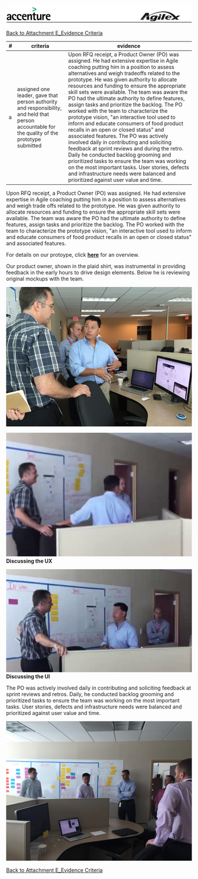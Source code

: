 ![alt tag](https://github.com/AccentureFed/18FRFQ-Response/raw/master/process-documentation/agile-process-photos/response-images/proposal-header.png)

[Back to Attachment E_Evidence Criteria](https://github.com/AccentureFed/18FRFQ-Response/blob/master/process-documentation/evidence/README.md)

|#|criteria|evidence|
|-------|---------------|------------------|
|a|assigned one leader, gave that person authority and responsibility, and held that person accountable for the quality of the prototype submitted| Upon RFQ receipt, a Product Owner (PO) was assigned. He had extensive expertise in Agile coaching putting him in a position to assess alternatives and weigh tradeoffs related to the prototype. He was given authority to allocate resources and funding to ensure the appropriate skill sets were available.   The team was aware the PO had the ultimate authority to define features, assign tasks and prioritize the backlog.  The PO worked with the team to characterize the prototype vision, "an interactive tool used to inform and educate consumers of food product recalls in an open or closed status" and associated features. The PO was actively involved daily in contributing and soliciting feedback at sprint reviews and during the retro. Daily he conducted backlog grooming and prioritized tasks to ensure the team was working on the most important tasks. User stories, defects and infrastructure needs were balanced and prioritized against user value and time. |

Upon RFQ receipt, a Product Owner (PO) was assigned. He had extensive expertise in Agile coaching putting him in a position to assess alternatives and weigh trade offs related to the prototype. He was given authority to allocate resources and funding to ensure the appropriate skill sets were available. The team was aware the PO had the ultimate authority to define features, assign tasks and prioritize the backlog. The PO worked with the team to characterize the prototype vision, "an interactive tool used to inform and educate consumers of food product recalls in an open or closed status" and associated features. 

For details on our protoype, click **<a href="https://github.com/AccentureFed/18FRFQ-Response/blob/master/process-documentation/user-centric-design/Prototypes/" target="_blank">here</a>** for an overview. 

Our product owner, shown in the plaid shirt, was instrumental in providing feedback in the early hours to drive design elements. Below he is reviewing original mockups with the team.

![alt tag](https://github.com/AccentureFed/18FRFQ-Response/blob/master/process-documentation/agile-process-photos/process-photos/prototype-discussion%20%28added%206.23%29.png)

<a href="https://vimeo.com/132240357" target="_blank">![ScreenShot](https://github.com/AccentureFed/18FRFQ-Response/blob/master/process-documentation/testing-screenshots/user-interaction-discussion.png?raw=true)</a>
<br>
**Discussing the UX**


<a href="https://vimeo.com/132240052" target="_blank">![ScreenShot](https://github.com/AccentureFed/18FRFQ-Response/blob/master/process-documentation/testing-screenshots/user-interface-discussion.png?raw=true) </a><br>
**Discussing the UI**


The PO was actively involved daily in contributing and soliciting feedback at sprint reviews and retros. Daily, he conducted backlog grooming and prioritized tasks to ensure the team was working on the most important tasks. User stories, defects and infrastructure needs were balanced and prioritized against user value and time. 

![alt tag](https://github.com/AccentureFed/18FRFQ-Response/blob/master/process-documentation/agile-process-photos/process-photos/6.24.2015%2009.33%20-%20standup.JPG?raw=true>)

[Back to Attachment E_Evidence Criteria](https://github.com/AccentureFed/18FRFQ-Response/blob/master/process-documentation/evidence/README.md)
